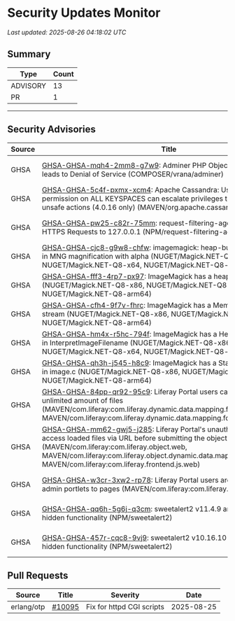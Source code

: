# Security Updates Monitor

*Last updated: 2025-08-26 04:18:02 UTC*

## Summary
| Type | Count |
|------|-------|
| ADVISORY | 13 |
| PR | 1 |

---

## Security Advisories

| Source | Title | Severity | Date |
|--------|-------|----------|------|
| GHSA | [GHSA-GHSA-mqh4-2mm8-g7w9](https://github.com/advisories/GHSA-mqh4-2mm8-g7w9): Adminer PHP Object Injection issue leads to Denial of Service (COMPOSER/vrana/adminer) | HIGH (CVSS: 8.6) | 2025-08-25 |
| GHSA | [GHSA-GHSA-5c4f-pxmx-xcm4](https://github.com/advisories/GHSA-5c4f-pxmx-xcm4): Apache Cassandra: User with MODIFY permission on ALL KEYSPACES can escalate privileges to superuser via unsafe actions (4.0.16 only) (MAVEN/org.apache.cassandra:cassandra-all) | HIGH (CVSS: 8.8) | 2025-08-25 |
| GHSA | [GHSA-GHSA-pw25-c82r-75mm](https://github.com/advisories/GHSA-pw25-c82r-75mm): request-filtering-agent SSRF Bypass via HTTPS Requests to 127.0.0.1 (NPM/request-filtering-agent) | MODERATE (CVSS: 0.0) | 2025-08-25 |
| GHSA | [GHSA-GHSA-cjc8-g9w8-chfw](https://github.com/advisories/GHSA-cjc8-g9w8-chfw): imagemagick: heap-buffer overflow read in MNG magnification with alpha (NUGET/Magick.NET-Q8-x86, NUGET/Magick.NET-Q8-x64, NUGET/Magick.NET-Q8-arm64) | HIGH (CVSS: 7.6) | 2025-08-25 |
| GHSA | [GHSA-GHSA-fff3-4rp7-px97](https://github.com/advisories/GHSA-fff3-4rp7-px97): ImageMagick has a heap-buffer-overflow (NUGET/Magick.NET-Q8-x86, NUGET/Magick.NET-Q8-x64, NUGET/Magick.NET-Q8-arm64) | LOW (CVSS: 0.0) | 2025-08-25 |
| GHSA | [GHSA-GHSA-cfh4-9f7v-fhrc](https://github.com/advisories/GHSA-cfh4-9f7v-fhrc): ImageMagick has a Memory Leak in magick stream (NUGET/Magick.NET-Q8-x86, NUGET/Magick.NET-Q8-x64, NUGET/Magick.NET-Q8-arm64) | LOW (CVSS: 3.7) | 2025-08-25 |
| GHSA | [GHSA-GHSA-hm4x-r5hc-794f](https://github.com/advisories/GHSA-hm4x-r5hc-794f): ImageMagick has a Heap Buffer Overflow in InterpretImageFilename (NUGET/Magick.NET-Q8-x86, NUGET/Magick.NET-Q8-x64, NUGET/Magick.NET-Q8-arm64) | LOW (CVSS: 3.7) | 2025-08-25 |
| GHSA | [GHSA-GHSA-qh3h-j545-h8c9](https://github.com/advisories/GHSA-qh3h-j545-h8c9): ImageMagick has a Stack Buffer Overflow in image.c (NUGET/Magick.NET-Q8-x86, NUGET/Magick.NET-Q8-x64, NUGET/Magick.NET-Q8-arm64) | HIGH (CVSS: 7.4) | 2025-08-25 |
| GHSA | [GHSA-GHSA-84pp-qr92-95c9](https://github.com/advisories/GHSA-84pp-qr92-95c9): Liferay Portal users can upload an unlimited amount of files (MAVEN/com.liferay:com.liferay.dynamic.data.mapping.form.field.type, MAVEN/com.liferay:com.liferay.dynamic.data.mapping.form.web) | MODERATE (CVSS: 0.0) | 2025-08-22 |
| GHSA | [GHSA-GHSA-mm62-gwj5-j285](https://github.com/advisories/GHSA-mm62-gwj5-j285): Liferay Portal's unauthenticated users can access loaded files via URL before submitting the object entry (MAVEN/com.liferay:com.liferay.object.web, MAVEN/com.liferay:com.liferay.object.dynamic.data.mapping.form.field.type, MAVEN/com.liferay:com.liferay.frontend.js.web) | MODERATE (CVSS: 0.0) | 2025-08-22 |
| GHSA | [GHSA-GHSA-w3cr-3xw2-rp78](https://github.com/advisories/GHSA-w3cr-3xw2-rp78): Liferay Portal users are able to add system admin portlets to pages (MAVEN/com.liferay:com.liferay.layout.impl) | MODERATE (CVSS: 0.0) | 2025-08-22 |
| GHSA | [GHSA-GHSA-qq6h-5g6j-q3cm](https://github.com/advisories/GHSA-qq6h-5g6j-q3cm): sweetalert2 v11.4.9 and above contains hidden functionality (NPM/sweetalert2) | LOW (CVSS: 0.0) | 2022-11-23 |
| GHSA | [GHSA-GHSA-457r-cqc8-9vj9](https://github.com/advisories/GHSA-457r-cqc8-9vj9): sweetalert2 v10.16.10 and above contains hidden functionality (NPM/sweetalert2) | LOW (CVSS: 0.0) | 2022-11-23 |

## Pull Requests

| Source | Title | Severity | Date |
|--------|-------|----------|------|
| erlang/otp | [#10095](https://github.com/erlang/otp/pull/10095) | Fix for httpd CGI scripts | 2025-08-25 |

